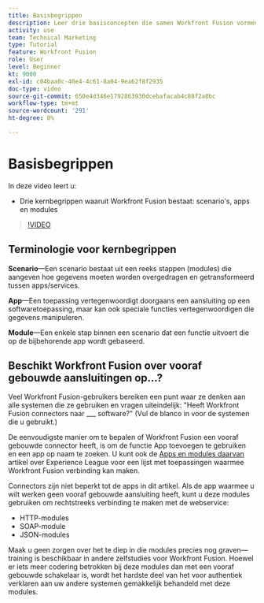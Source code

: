 ```yaml
---
title: Basisbegrippen
description: Leer drie basisconcepten die samen Workfront Fusion vormen - scenario's, apps en modules in [!DNL Adobe Workfront Fusion].
activity: use
team: Technical Marketing
type: Tutorial
feature: Workfront Fusion
role: User
level: Beginner
kt: 9000
exl-id: c04baa0c-40e4-4c61-8a04-9ea62f8f2935
doc-type: video
source-git-commit: 650e4d346e1792863930dcebafacab4c88f2a8bc
workflow-type: tm+mt
source-wordcount: '291'
ht-degree: 0%

---
```


# Basisbegrippen

In deze video leert u:

* Drie kernbegrippen waaruit Workfront Fusion bestaat: scenario&#39;s, apps en modules

>[!VIDEO](https://video.tv.adobe.com/v/335260/?quality=12&learn=on)

## Terminologie voor kernbegrippen

**Scenario**—Een scenario bestaat uit een reeks stappen (modules) die aangeven hoe gegevens moeten worden overgedragen en getransformeerd tussen apps/services.

**App**—Een toepassing vertegenwoordigt doorgaans een aansluiting op een softwaretoepassing, maar kan ook speciale functies vertegenwoordigen die gegevens manipuleren.

**Module**—Een enkele stap binnen een scenario dat een functie uitvoert die op de bijbehorende app wordt gebaseerd.

## Beschikt Workfront Fusion over vooraf gebouwde aansluitingen op...?

Veel Workfront Fusion-gebruikers bereiken een punt waar ze denken aan alle systemen die ze gebruiken en vragen uiteindelijk: &quot;Heeft Workfront Fusion connectors naar ___ software?&quot; (Vul de blanco in voor de systemen die u gebruikt.)

De eenvoudigste manier om te bepalen of Workfront Fusion een vooraf gebouwde connector heeft, is om de functie App toevoegen te gebruiken en een app op naam te zoeken. U kunt ook de [Apps en modules daarvan](https://experienceleague.adobe.com/docs/workfront/using/adobe-workfront-fusion/fusion-apps-and-modules/apps-and-their-modules.html?lang=en) artikel over Experience League voor een lijst met toepassingen waarmee Workfront Fusion verbinding kan maken.

Connectors zijn niet beperkt tot de apps in dit artikel. Als de app waarmee u wilt werken geen vooraf gebouwde aansluiting heeft, kunt u deze modules gebruiken om rechtstreeks verbinding te maken met de webservice:

* HTTP-modules
* SOAP-module
* JSON-modules

Maak u geen zorgen over het te diep in die modules precies nog graven—training is beschikbaar in andere zelfstudies voor Workfront Fusion. Hoewel er iets meer codering betrokken bij deze modules dan met een vooraf gebouwde schakelaar is, wordt het hardste deel van het voor authentiek verklaren aan uw andere systemen gemakkelijk behandeld met deze modules.
